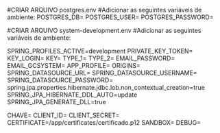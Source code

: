#CRIAR ARQUIVO postgres.env
#Adicionar as seguintes variáveis de ambiente:
POSTGRES_DB=
POSTGRES_USER=
POSTGRES_PASSWORD=

#CRIAR ARQUIVO system-development.env
#Adicionar as seguintes variáveis de ambiente:

SPRING_PROFILES_ACTIVE=development
PRIVATE_KEY_TOKEN=
KEY_LOGIN=
KEY=
TYPE_1=
TYPE_2=
EMAIL_PASSWORD=
EMAIL_GCSYSTEM=
APP_PROFILE=
ORIGINS=
SPRING_DATASOURCE_URL=
SPRING_DATASOURCE_USERNAME=
SPRING_DATASOURCE_PASSWORD=
spring.jpa.properties.hibernate.jdbc.lob.non_contextual_creation=true
SPRING_JPA_HIBERNATE_DDL_AUTO=update
SPRING_JPA_GENERATE_DLL=true

CHAVE=
CLIENT_ID=
CLIENT_SECRET=
CERTIFICATE=/app/certificates/certificado.p12
SANDBOX=
DEBUG=